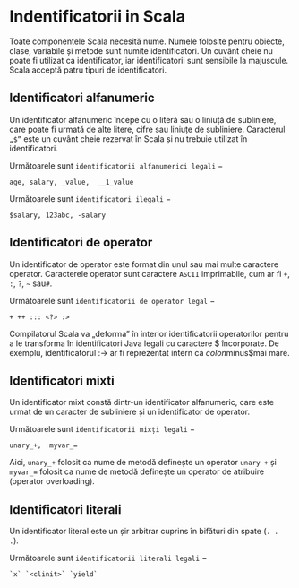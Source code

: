 # Indentificatorii in Scala

Toate componentele Scala necesită nume. Numele folosite pentru obiecte, clase, variabile și metode sunt numite identificatori. Un cuvânt cheie nu poate fi utilizat ca identificator, iar identificatorii sunt sensibile la majuscule. Scala acceptă patru tipuri de identificatori.


## Identificatori alfanumeric
Un identificator alfanumeric începe cu o literă sau o liniuță de subliniere, care poate fi urmată de alte litere, cifre sau liniuțe de subliniere. Caracterul `„$”` este un cuvânt cheie rezervat în Scala și nu trebuie utilizat în identificatori.

Următoarele sunt `identificatorii alfanumerici legali` −

```
age, salary, _value,  __1_value
```
Următoarele sunt `identificatori ilegali` −

```
$salary, 123abc, -salary
```

## Identificatori de operator
Un identificator de operator este format din unul sau mai multe caractere operator. Caracterele operator sunt caractere `ASCII` imprimabile, cum ar fi `+`, `:`, `?`, `~` sau`#`.

Următoarele sunt `identificatorii de operator legal` −

```
+ ++ ::: <?> :>
```
Compilatorul Scala va „deforma” în interior identificatorii operatorilor pentru a le transforma în identificatori Java legali cu caractere $ încorporate. De exemplu, identificatorul :-> ar fi reprezentat intern ca $colon$minus$mai mare.

## Identificatori mixti
Un identificator mixt constă dintr-un identificator alfanumeric, care este urmat de un caracter de subliniere și un identificator de operator.

Următoarele sunt `identificatorii mixți legali` −

```
unary_+,  myvar_=
```

Aici, `unary_+` folosit ca nume de metodă definește un operator `unary +` și `myvar_=` folosit ca nume de metodă definește un operator de atribuire (operator overloading).

## Identificatori literali
Un identificator literal este un șir arbitrar cuprins în bifături din spate (` . . . `).

Următoarele sunt `identificatorii literali legali` −

```
`x` `<clinit>` `yield`
```



